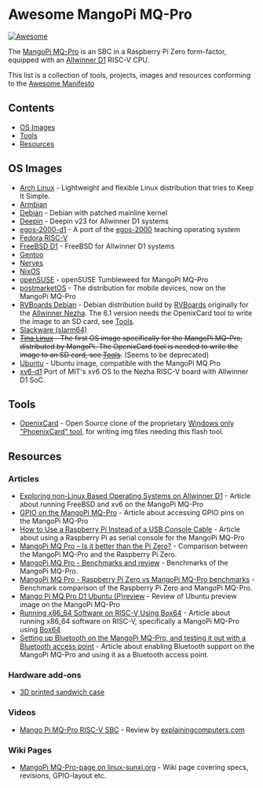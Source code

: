 # Awesome MangoPi MQ-Pro

[![Awesome](https://cdn.rawgit.com/sindresorhus/awesome/d7305f38d29fed78fa85652e3a63e154dd8e8829/media/badge.svg)](https://github.com/sindresorhus/awesome)

The [MangoPi MQ-Pro](https://mangopi.org/mqpro) is an SBC in a Raspberry Pi Zero form-factor, equipped with an [Allwinner D1](https://linux-sunxi.org/D1) RISC-V CPU.

This list is a collection of tools, projects, images and resources conforming to the [Awesome Manifesto](https://github.com/sindresorhus/awesome/blob/master/awesome.md)

## Contents

- [OS Images](#os-images)
- [Tools](#tools)
- [Resources](#resources)

## OS Images

- [Arch Linux](https://github.com/sehraf/riscv-arch-image-builder) - Lightweight and flexible Linux distribution that tries to Keep It Simple.
- [Armbian](https://www.armbian.com/mangopi-mq-pro/)
- [Debian](https://github.com/tmolteno/d1_build) - Debian with patched mainline kernel
- [Deepin](https://github.com/deepin-community/deepin-riscv-board/releases) - Deepin v23 for Allwinner D1 systems
- [egos-2000-d1](https://github.com/cheofusi/egos-2000-d1) - A port of the [egos-2000](https://github.com/yhzhang0128/egos-2000/) teaching operating system
- [Fedora RISC-V](https://popolon.org/depots/RISC-V/D1/ovsienko/)
- [FreeBSD D1](https://github.com/freebsd-d1/freebsd-d1) - FreeBSD for Allwinner D1 systems
- [Gentoo](https://github.com/Rabenda/riscv-calculate/releases)
- [Nerves](https://github.com/nerves-project/nerves_system_mangopi_mq_pro)
- [NixOS](https://github.com/chuangzhu/nixos-sun20iw1p1)
- [openSUSE](https://en.opensuse.org/HCL:MangoPi_MQ-Pro) - openSUSE Tumbleweed for MangoPi MQ-Pro
- [postmarketOS](https://wiki.postmarketos.org/wiki/MangoPi_MQ-Pro_(mangopi-mq-pro)) - The distribution for mobile devices, now on the MangoPi MQ-Pro
- [RVBoards Debian](https://popolon.org/depots/RISC-V/D1/ovsienko/) - Debian distribution build by [RVBoards](https://rvboards.org/) originally for the [Allwinner Nezha](https://linux-sunxi.org/Allwinner_Nezha). The 6.1 version needs the OpenixCard tool to write the image to an SD card, see [Tools](#tools).
- [Slackware (slarm64)](http://dl.slarm64.org/slackware/images/mangopi_mq_pro/)
- ~~[Tina Linux](https://mangopi.org/d1) - The first OS image specifically for the MangoPi MQ-Pro, distributed by MangoPi. The OpenixCard tool is needed to write the image to an SD card, see [Tools](#tools).~~ (Seems to be deprecated)
- [Ubuntu](https://cdimage.ubuntu.com/releases/23.10/release/ubuntu-23.10-preinstalled-server-riscv64+nezha.img.xz) - Ubuntu image, compatible with the MangoPi MQ Pro
- [xv6-d1](https://github.com/michaelengel/xv6-d1) Port of MIT's xv6 OS to the Nezha RISC-V board with Allwinner D1 SoC. 

## Tools

- [OpenixCard](https://github.com/YuzukiTsuru/OpenixCard) - Open Source clone of the proprietary [Windows only "PhoenixCard" tool](https://dl.sipeed.com/shareURL/LICHEE/D1/Lichee_RV/tool), for writing img files needing this flash tool.

## Resources

### Articles

- [Exploring non-Linux Based Operating Systems on Allwinner D1](https://worldbeyondlinux.be/posts/exploring-non-linux-oses-on-d1/) - Article about running FreeBSD and xv6 on the MangoPi MQ-Pro
- [GPIO on the MangoPi MQ-Pro](https://worldbeyondlinux.be/posts/gpio-on-the-mango-pi/) - Article about accessing GPIO pins on the MangoPi MQ-Pro
- [How to Use a Raspberry Pi Instead of a USB Console Cable](https://worldbeyondlinux.be/posts/how-to-use-a-pi-instead-of-a-usb-console-cable/) - Article about using a Raspberry Pi as serial console for the MangoPi MQ-Pro
- [MangoPi MQ Pro – Is it better than the Pi Zero?](https://bret.dk/mangopi-mq-pro-released/) - Comparison between the MangoPi MQ-Pro and the Raspberry Pi Zero.
- [MangoPi MQ Pro - Benchmarks and review](https://bret.dk/mangopi-mq-pro-benchmarks-review/) - Benchmarks of the MangoPi MQ-Pro.
- [MangoPi MQ Pro - Raspberry Pi Zero vs MangoPi MQ-Pro benchmarks](https://bret.dk/raspberry-pi-zero-vs-mangopi-mq-pro-benchmarks/) - Benchmark comparison of the Raspberry Pi Zero and MangoPi MQ-Pro.
- [Mango Pi MQ Pro D1 Ubuntu (P)review](https://jamesachambers.com/mangopi-mq-pro-d1-ubuntu-preview/) - Review of Ubuntu preview image on the MangoPi MQ-Pro
- [Running x86_64 Software on RISC-V Using Box64](https://worldbeyondlinux.be/posts/running-x86-64-software-on-riscv-using-box64/) - Article about running x86_64 software on RISC-V, specifically a MangoPi MQ-Pro using [Box64](https://github.com/ptitSeb/box64/)
- [Setting up Bluetooth on the MangoPi MQ-Pro, and testing it out with a Bluetooth access point](https://worldbeyondlinux.be/posts/bluetooth-on-the-mango-pi/) - Article about enabling Bluetooth support on the MangoPi MQ-Pro and using it as a Bluetooth access point.

### Hardware add-ons

- [3D printed sandwich case](https://www.thingiverse.com/thing:5768524)

### Videos

- [Mango Pi MQ-Pro RISC-V SBC](https://www.youtube.com/watch?v=-g18PMjjlcc) - Review by [explainingcomputers.com](https://www.explainingcomputers.com/)

### Wiki Pages

- [MangoPi MQ-Pro-page on linux-sunxi.org](https://linux-sunxi.org/MangoPi_MQ-Pro) - Wiki page covering specs, revisions, GPIO-layout etc.
